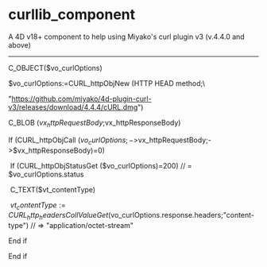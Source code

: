 # curllib_component
A 4D v18+ component to help using Miyako's curl plugin v3 (v.4.4.0 and above)



*****

C_OBJECT($vo_curlOptions)

$vo_curlOptions:=CURL_httpObjNew (HTTP HEAD method;\

"https://github.com/miyako/4d-plugin-curl-v3/releases/download/4.4.4/cURL.dmg")

C_BLOB ($vx_httpRequestBody;$vx_httpResponseBody)

If (CURL_httpObjCall ($vo_curlOptions;->$vx_httpRequestBody;->$vx_httpResponseBody)=0)

​	If (CURL_httpObjStatusGet ($vo_curlOptions)=200)  //  = $vo_curlOptions.status

​		C_TEXT($vt_contentType)

​		$vt_contentType:=CURL_http_headersCollValueGet  ($vo_curlOptions.response.headers;"content-type") // => "application/octet-stream"

   End if

End if







